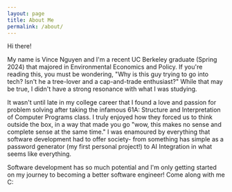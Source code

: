 ```yaml
---
layout: page
title: About Me
permalink: /about/
---
```


Hi there!

My name is Vince Nguyen and I'm a recent UC Berkeley graduate (Spring 2024) that majored in Environmental Economics and Policy. If you're reading this, you must be wondering, 
"Why is this guy trying to go into tech? Isn't he a tree-lover and a cap-and-trade enthusiast?" While that may be true, I didn't have a strong resonance with what I was studying.

It wasn't until late in my college career that I found a love and passion for problem solving after taking the infamous 61A: Structure and Interpretation of Computer Programs class. 
I truly enjoyed how they forced us to think outside the box, in a way that made you go "wow, this makes no sense and complete sense at the same time." I was enamoured by everything
that software development had to offer society- from something has simple as a password generator (my first personal project!) to AI Integration in what seems like everything.

Software development has so much potential and I'm only getting started on my journey to becoming a better software engineer! Come along with me C:
